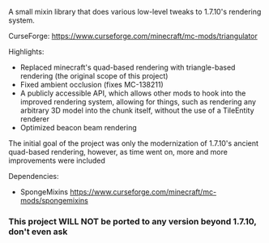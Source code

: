 A small mixin library that does various low-level tweaks to 1.7.10's rendering system.

CurseForge: https://www.curseforge.com/minecraft/mc-mods/triangulator

Highlights:
- Replaced minecraft's quad-based rendering with triangle-based rendering (the original scope of this project)
- Fixed ambient occlusion (fixes MC-138211)
- A publicly accessible API, which allows other mods to hook into the improved rendering system, allowing for things, such as rendering any arbitrary 3D model into the chunk itself, without the use of a TileEntity renderer
 - Optimized beacon beam rendering

The initial goal of the project was only the modernization of 1.7.10's ancient quad-based rendering, however, as time went on, more and more improvements were included

Dependencies:

- SpongeMixins https://www.curseforge.com/minecraft/mc-mods/spongemixins

### This project WILL NOT be ported to any version beyond 1.7.10, don't even ask

